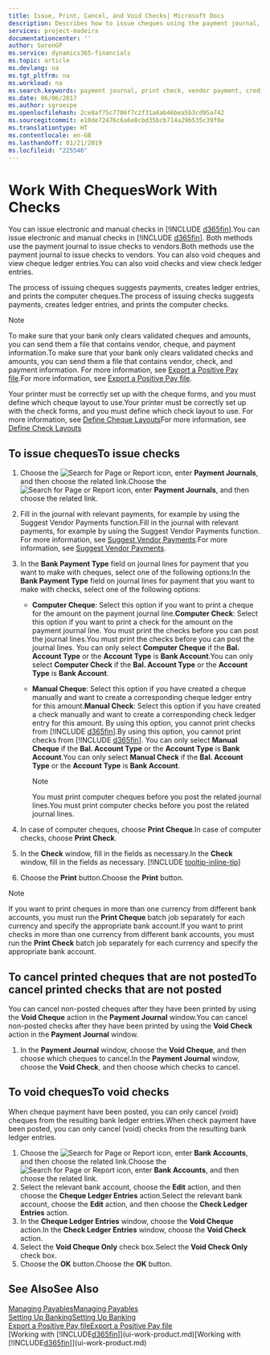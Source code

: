 ```yaml
---
title: Issue, Print, Cancel, and Void Checks| Microsoft Docs
description: Describes how to issue cheques using the payment journal, print cheques, and void or view cheque ledger entries in Business Central.
services: project-madeira
documentationcenter: ''
author: SorenGP
ms.service: dynamics365-financials
ms.topic: article
ms.devlang: na
ms.tgt_pltfrm: na
ms.workload: na
ms.search.keywords: payment journal, print check, vendor payment, creditor, debt, balance due, AP
ms.date: 06/06/2017
ms.author: sgroespe
ms.openlocfilehash: 2ce8af75c7706f7c2f31a6ab46bea5b3cd95a742
ms.sourcegitcommit: e10de72476c6a6e0cbd35bcb714a29b535c39f0e
ms.translationtype: HT
ms.contentlocale: en-GB
ms.lasthandoff: 01/21/2019
ms.locfileid: "225546"
---
```

# <a name="work-with-checks"></a><span data-ttu-id="68698-103">Work With Cheques</span><span class="sxs-lookup"><span data-stu-id="68698-103">Work With Checks</span></span>
<span data-ttu-id="68698-104">You can issue electronic and manual checks in [!INCLUDE [d365fin](includes/d365fin_md.md)].</span><span class="sxs-lookup"><span data-stu-id="68698-104">You can issue electronic and manual checks in [!INCLUDE [d365fin](includes/d365fin_md.md)].</span></span> <span data-ttu-id="68698-105">Both methods use the payment journal to issue checks to vendors.</span><span class="sxs-lookup"><span data-stu-id="68698-105">Both methods use the payment journal to issue checks to vendors.</span></span> <span data-ttu-id="68698-106">You can also void cheques and view cheque ledger entries.</span><span class="sxs-lookup"><span data-stu-id="68698-106">You can also void checks and view check ledger entries.</span></span>

<span data-ttu-id="68698-107">The process of issuing cheques suggests payments, creates ledger entries, and prints the computer cheques.</span><span class="sxs-lookup"><span data-stu-id="68698-107">The process of issuing checks suggests payments, creates ledger entries, and prints the computer checks.</span></span>

> [!NOTE]  
>   <span data-ttu-id="68698-108">To make sure that your bank only clears validated cheques and amounts, you can send them a file that contains vendor, cheque, and payment information.</span><span class="sxs-lookup"><span data-stu-id="68698-108">To make sure that your bank only clears validated checks and amounts, you can send them a file that contains vendor, check, and payment information.</span></span> <span data-ttu-id="68698-109">For more information, see [Export a Positive Pay file](finance-how-positive-pay.md).</span><span class="sxs-lookup"><span data-stu-id="68698-109">For more information, see [Export a Positive Pay file](finance-how-positive-pay.md).</span></span>

<span data-ttu-id="68698-110">Your printer must be correctly set up with the cheque forms, and you must define which cheque layout to use.</span><span class="sxs-lookup"><span data-stu-id="68698-110">Your printer must be correctly set up with the check forms, and you must define which check layout to use.</span></span> <span data-ttu-id="68698-111">For more information, see [Define Cheque Layouts](finance-how-define-check-layouts.md)</span><span class="sxs-lookup"><span data-stu-id="68698-111">For more information, see [Define Check Layouts](finance-how-define-check-layouts.md)</span></span>

## <a name="to-issue-checks"></a><span data-ttu-id="68698-112">To issue cheques</span><span class="sxs-lookup"><span data-stu-id="68698-112">To issue checks</span></span>
1. <span data-ttu-id="68698-113">Choose the ![Search for Page or Report](media/ui-search/search_small.png "Search for Page or Report icon") icon, enter **Payment Journals**, and then choose the related link.</span><span class="sxs-lookup"><span data-stu-id="68698-113">Choose the ![Search for Page or Report](media/ui-search/search_small.png "Search for Page or Report icon") icon, enter **Payment Journals**, and then choose the related link.</span></span>
2. <span data-ttu-id="68698-114">Fill in the journal with relevant payments, for example by using the Suggest Vendor Payments function.</span><span class="sxs-lookup"><span data-stu-id="68698-114">Fill in the journal with relevant payments, for example by using the Suggest Vendor Payments function.</span></span> <span data-ttu-id="68698-115">For more information, see [Suggest Vendor Payments](payables-how-suggest-vendor-payments.md).</span><span class="sxs-lookup"><span data-stu-id="68698-115">For more information, see [Suggest Vendor Payments](payables-how-suggest-vendor-payments.md).</span></span>
3. <span data-ttu-id="68698-116">In the **Bank Payment Type** field on journal lines for payment that you want to make with cheques, select one of the following options:</span><span class="sxs-lookup"><span data-stu-id="68698-116">In the **Bank Payment Type** field on journal lines for payment that you want to make with checks, select one of the following options:</span></span>

   * <span data-ttu-id="68698-117">**Computer Cheque**: Select this option if you want to print a cheque for the amount on the payment journal line.</span><span class="sxs-lookup"><span data-stu-id="68698-117">**Computer Check**: Select this option if you want to print a check for the amount on the payment journal line.</span></span> <span data-ttu-id="68698-118">You must print the checks before you can post the journal lines.</span><span class="sxs-lookup"><span data-stu-id="68698-118">You must print the checks before you can post the journal lines.</span></span> <span data-ttu-id="68698-119">You can only select **Computer Cheque** if the **Bal. Account Type** or the **Account Type** is **Bank Account**.</span><span class="sxs-lookup"><span data-stu-id="68698-119">You can only select **Computer Check** if the **Bal. Account Type** or the **Account Type** is **Bank Account**.</span></span>
   * <span data-ttu-id="68698-120">**Manual Cheque**: Select this option if you have created a cheque manually and want to create a corresponding cheque ledger entry for this amount.</span><span class="sxs-lookup"><span data-stu-id="68698-120">**Manual Check**: Select this option if you have created a check manually and want to create a corresponding check ledger entry for this amount.</span></span> <span data-ttu-id="68698-121">By using this option, you cannot print checks from [!INCLUDE [d365fin](includes/d365fin_md.md)].</span><span class="sxs-lookup"><span data-stu-id="68698-121">By using this option, you cannot print checks from [!INCLUDE [d365fin](includes/d365fin_md.md)].</span></span> <span data-ttu-id="68698-122">You can only select **Manual Cheque** if the **Bal. Account Type** or the **Account Type** is **Bank Account**.</span><span class="sxs-lookup"><span data-stu-id="68698-122">You can only select **Manual Check** if the **Bal. Account Type** or the **Account Type** is **Bank Account**.</span></span>

     > [!NOTE]  
     >   <span data-ttu-id="68698-123">You must print computer cheques before you post the related journal lines.</span><span class="sxs-lookup"><span data-stu-id="68698-123">You must print computer checks before you post the related journal lines.</span></span>
4. <span data-ttu-id="68698-124">In case of computer cheques, choose **Print Cheque**.</span><span class="sxs-lookup"><span data-stu-id="68698-124">In case of computer checks, choose **Print Check**.</span></span>
5. <span data-ttu-id="68698-125">In the **Check** window, fill in the fields as necessary.</span><span class="sxs-lookup"><span data-stu-id="68698-125">In the **Check** window, fill in the fields as necessary.</span></span> [!INCLUDE [tooltip-inline-tip](includes/tooltip-inline-tip_md.md)]
6. <span data-ttu-id="68698-126">Choose the **Print** button.</span><span class="sxs-lookup"><span data-stu-id="68698-126">Choose the **Print** button.</span></span>

> [!NOTE]  
>   <span data-ttu-id="68698-127">If you want to print cheques in more than one currency from different bank accounts, you must run the **Print Cheque** batch job separately for each currency and specify the appropriate bank account.</span><span class="sxs-lookup"><span data-stu-id="68698-127">If you want to print checks in more than one currency from different bank accounts, you must run the **Print Check** batch job separately for each currency and specify the appropriate bank account.</span></span>

## <a name="to-cancel-printed-checks-that-are-not-posted"></a><span data-ttu-id="68698-128">To cancel printed cheques that are not posted</span><span class="sxs-lookup"><span data-stu-id="68698-128">To cancel printed checks that are not posted</span></span>
<span data-ttu-id="68698-129">You can cancel non-posted cheques after they have been printed by using the **Void Cheque** action in the **Payment Journal** window.</span><span class="sxs-lookup"><span data-stu-id="68698-129">You can cancel non-posted checks after they have been printed by using the **Void Check** action in the **Payment Journal** window.</span></span>

1. <span data-ttu-id="68698-130">In the **Payment Journal** window, choose the **Void Cheque**, and then choose which cheques to cancel.</span><span class="sxs-lookup"><span data-stu-id="68698-130">In the **Payment Journal** window, choose the **Void Check**, and then choose which checks to cancel.</span></span>

## <a name="to-void-checks"></a><span data-ttu-id="68698-131">To void cheques</span><span class="sxs-lookup"><span data-stu-id="68698-131">To void checks</span></span>
<span data-ttu-id="68698-132">When cheque payment have been posted, you can only cancel (void) cheques from the resulting bank ledger entries.</span><span class="sxs-lookup"><span data-stu-id="68698-132">When check payment have been posted, you can only cancel (void) checks from the resulting bank ledger entries.</span></span>

1. <span data-ttu-id="68698-133">Choose the ![Search for Page or Report](media/ui-search/search_small.png "Search for Page or Report icon") icon, enter **Bank Accounts**, and then choose the related link.</span><span class="sxs-lookup"><span data-stu-id="68698-133">Choose the ![Search for Page or Report](media/ui-search/search_small.png "Search for Page or Report icon") icon, enter **Bank Accounts**, and then choose the related link.</span></span>
2. <span data-ttu-id="68698-134">Select the relevant bank account, choose the **Edit** action, and then choose the **Cheque Ledger Entries** action.</span><span class="sxs-lookup"><span data-stu-id="68698-134">Select the relevant bank account, choose the **Edit** action, and then choose the **Check Ledger Entries** action.</span></span>
3. <span data-ttu-id="68698-135">In the **Cheque Ledger Entries** window, choose the **Void Cheque** action.</span><span class="sxs-lookup"><span data-stu-id="68698-135">In the **Check Ledger Entries** window, choose the **Void Check** action.</span></span>
4. <span data-ttu-id="68698-136">Select the **Void Cheque Only** check box.</span><span class="sxs-lookup"><span data-stu-id="68698-136">Select the **Void Check Only** check box.</span></span>
5. <span data-ttu-id="68698-137">Choose the **OK** button.</span><span class="sxs-lookup"><span data-stu-id="68698-137">Choose the **OK** button.</span></span>

## <a name="see-also"></a><span data-ttu-id="68698-138">See Also</span><span class="sxs-lookup"><span data-stu-id="68698-138">See Also</span></span>
[<span data-ttu-id="68698-139">Managing Payables</span><span class="sxs-lookup"><span data-stu-id="68698-139">Managing Payables</span></span>](payables-manage-payables.md)  
[<span data-ttu-id="68698-140">Setting Up Banking</span><span class="sxs-lookup"><span data-stu-id="68698-140">Setting Up Banking</span></span>](bank-setup-banking.md)  
[<span data-ttu-id="68698-141">Export a Positive Pay file</span><span class="sxs-lookup"><span data-stu-id="68698-141">Export a Positive Pay file</span></span>](finance-how-positive-pay.md)  
<span data-ttu-id="68698-142">[Working with [!INCLUDE[d365fin](includes/d365fin_md.md)]](ui-work-product.md)</span><span class="sxs-lookup"><span data-stu-id="68698-142">[Working with [!INCLUDE[d365fin](includes/d365fin_md.md)]](ui-work-product.md)</span></span>  

